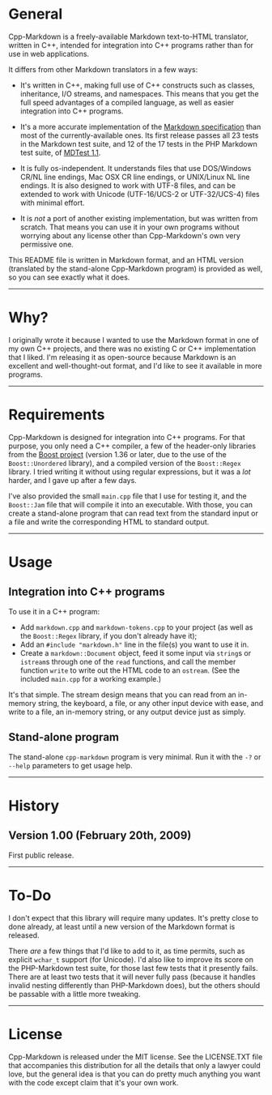 General
=======

Cpp-Markdown is a freely-available Markdown text-to-HTML translator, written in
C++, intended for integration into C++ programs rather than for use in web
applications.

It differs from other Markdown translators in a few ways:

* It's written in C++, making full use of C++ constructs such as classes,
  inheritance, I/O streams, and namespaces. This means that you get the full
  speed advantages of a compiled language, as well as easier integration into
  C++ programs.

* It's a more accurate implementation of the [Markdown specification][1] than
  most of the currently-available ones. Its first release passes all 23 tests in
  the Markdown test suite, and 12 of the 17 tests in the PHP Markdown test
  suite, of [MDTest 1.1][2].

* It is fully os-independent. It understands files that use DOS/Windows CR/NL
  line endings, Mac OSX CR line endings, or UNIX/Linux NL line endings. It is
  also designed to work with UTF-8 files, and can be extended to work with
  Unicode (UTF-16/UCS-2 or UTF-32/UCS-4) files with minimal effort.

* It is *not* a port of another existing implementation, but was written from
  scratch. That means you can use it in your own programs without worrying about
  any license other than Cpp-Markdown's own very permissive one.

This README file is written in Markdown format, and an HTML version (translated
by the stand-alone Cpp-Markdown program) is provided as well, so you can see
exactly what it does.

 ----- ----- ----- ----- ----- ----- ----- ----- ----- ----- ----- ----- -----

Why?
====

I originally wrote it because I wanted to use the Markdown format in one of my
own C++ projects, and there was no existing C or C++ implementation that I
liked. I'm releasing it as open-source because Markdown is an excellent and
well-thought-out format, and I'd like to see it available in more programs.

 ----- ----- ----- ----- ----- ----- ----- ----- ----- ----- ----- ----- -----

Requirements
============

Cpp-Markdown is designed for integration into C++ programs. For that purpose,
you only need a C++ compiler, a few of the header-only libraries from the [Boost
project][3] (version 1.36 or later, due to the use of the `Boost::Unordered`
library), and a compiled version of the `Boost::Regex` library. I tried writing
it without using regular expressions, but it was a *lot* harder, and I gave up
after a few days.

I've also provided the small `main.cpp` file that I use for testing it, and the
`Boost::Jam` file that will compile it into an executable. With those, you can
create a stand-alone program that can read text from the standard input or a
file and write the corresponding HTML to standard output.

 ----- ----- ----- ----- ----- ----- ----- ----- ----- ----- ----- ----- -----

Usage
=====

Integration into C++ programs
-----------------------------

To use it in a C++ program:

* Add `markdown.cpp` and `markdown-tokens.cpp` to your project (as well as the
  `Boost::Regex` library, if you don't already have it);
* Add an `#include "markdown.h"` line in the file(s) you want to use it in.
* Create a `markdown::Document` object, feed it some input via `string`s or
  `istream`s through one of the `read` functions, and call the member function
  `write` to write out the HTML code to an `ostream`. (See the included
  `main.cpp` for a working example.)

It's that simple. The stream design means that you can read from an in-memory
string, the keyboard, a file, or any other input device with ease, and write to
a file, an in-memory string, or any output device just as simply.

Stand-alone program
-------------------

The stand-alone `cpp-markdown` program is very minimal. Run it with the `-?` or
`--help` parameters to get usage help.

 ----- ----- ----- ----- ----- ----- ----- ----- ----- ----- ----- ----- -----

History
=======

Version 1.00 (February 20th, 2009)
----------------------------------

First public release.

 ----- ----- ----- ----- ----- ----- ----- ----- ----- ----- ----- ----- -----

To-Do
=====

I don't expect that this library will require many updates. It's pretty close to
done already, at least until a new version of the Markdown format is released.

There *are* a few things that I'd like to add to it, as time permits, such as
explicit `wchar_t` support (for Unicode). I'd also like to improve its score on
the PHP-Markdown test suite, for those last few tests that it presently fails.
There are at least two tests that it will never fully pass (because it handles
invalid nesting differently than PHP-Markdown does), but the others should be
passable with a little more tweaking.

 ----- ----- ----- ----- ----- ----- ----- ----- ----- ----- ----- ----- -----

License
=======

Cpp-Markdown is released under the MIT license. See the LICENSE.TXT file that
accompanies this distribution for all the details that only a lawyer could love,
but the general idea is that you can do pretty much anything you want with the
code except claim that it's your own work.



[1]: http://daringfireball.net/projects/markdown/syntax
[2]: http://six.pairlist.net/pipermail/markdown-discuss/2007-September/000815.html
[3]: http://www.boost.org/
